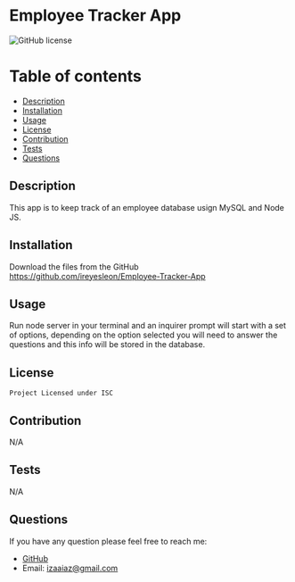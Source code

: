 # Employee Tracker App
  ![GitHub license](https://img.shields.io/badge/license-ISC-green.svg)
  # Table of contents
  * [Description](#description)
  * [Installation](#installation)
  * [Usage](#usage)
  * [License](#license)
  * [Contribution](#contribution)
  * [Tests](#tests)
  * [Questions](#questions)
  
  ## Description
  This app is to keep track of an employee database usign MySQL and Node JS.
  ## Installation
  Download the files from the GitHub https://github.com/ireyesleon/Employee-Tracker-App
  ## Usage
  Run node server in your terminal and an inquirer prompt will start with a set of options, depending on the option selected you will need to answer the questions and this info will be stored in the database.
  ## License
    Project Licensed under ISC
  ## Contribution
  N/A
  ## Tests
  N/A
  ## Questions
  If you have any question please feel free to reach me:
  * [GitHub](https://github.com/ireyesleon)
  * Email: izaaiaz@gmail.com
  